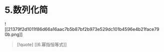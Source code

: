 
# 5.数列化简
![[21379f2d1011f86d66a16aac7b5b87bf2b973e529dc101b4596e4b21face790b.png]]
>[!quote] 
>[[6.幂指恒等式]]

